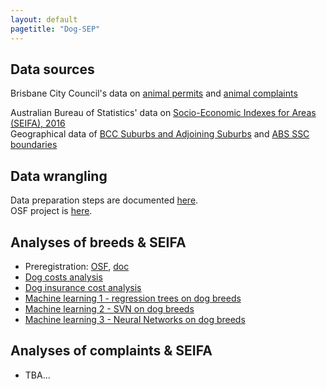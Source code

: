 ```yaml
---
layout: default
pagetitle: "Dog-SEP"
---
```


## Data sources

Brisbane City Council's data on [animal permits](https://www.data.brisbane.qld.gov.au/data/dataset/current-animal-related-permits) and  [animal complaints](https://www.data.brisbane.qld.gov.au/data/dataset/animal-related-complaints)  

Australian Bureau of Statistics' data on [Socio-Economic Indexes for Areas (SEIFA), 2016](https://www.abs.gov.au/AUSSTATS/abs@.nsf/DetailsPage/2033.0.55.0012016?OpenDocument)  
Geographical data of [BCC Suburbs and Adjoining Suburbs](https://www.data.brisbane.qld.gov.au/data/dataset/suburbs-and-adjoining-suburbs/resource/6fb89462-5ac5-4589-8576-cdca03652bc8) and [ABS SSC boundaries](https://www.abs.gov.au/AUSSTATS/abs@.nsf/DetailsPage/1270.0.55.003July%202016?OpenDocument)  

## Data wrangling 

Data preparation steps are documented [here](00_data_prep.html).  
OSF project is [here](https://osf.io/c2gyw/).

## Analyses of breeds & SEIFA

 - Preregistration: [OSF](https://osf.io/7x4t3), [doc](https://rpanczak.github.io/FUN_BCC-animals/01_preregistration.html)  
 - [Dog costs analysis](02_dog-cost.html)  
 - [Dog insurance cost analysis](03_dog-insurance.html)  
 - [Machine learning 1 - regression trees on dog breeds](04_reg-tree.html)  
 - [Machine learning 2 - SVN on dog breeds](05_svm.html)  
 - [Machine learning 3 - Neural Networks on dog breeds](06_nn.html)  

## Analyses of complaints & SEIFA

  - TBA...  
